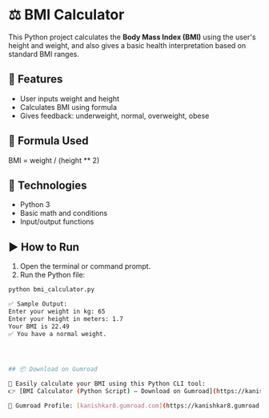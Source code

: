 # ⚖️ BMI Calculator

This Python project calculates the **Body Mass Index (BMI)** using the user's height and weight, and also gives a basic health interpretation based on standard BMI ranges.

## 🚀 Features
- User inputs weight and height
- Calculates BMI using formula
- Gives feedback: underweight, normal, overweight, obese

## 📘 Formula Used
BMI = weight / (height ** 2)

## 🧠 Technologies
- Python 3
- Basic math and conditions
- Input/output functions

## ▶️ How to Run
1. Open the terminal or command prompt.
2. Run the Python file:
```bash
python bmi_calculator.py

✅ Sample Output:
Enter your weight in kg: 65
Enter your height in meters: 1.7
Your BMI is 22.49
✅ You have a normal weight.




## 📦 Download on Gumroad

💪 Easily calculate your BMI using this Python CLI tool:  
👉 [BMI Calculator (Python Script) – Download on Gumroad](https://kanishkar8.gumroad.com/l/jjphsb?_gl=1*iikucp*_ga*MjUwMDg1MjM0LjE3NTE5ODIxOTM.*_ga_6LJN6D94N6*czE3NTIxMzQ5NjAkbzMkZzEkdDE3NTIxMzY0NDgkajYwJGwwJGgw)

🔗 Gumroad Profile: [kanishkar8.gumroad.com](https://kanishkar8.gumroad.com)
